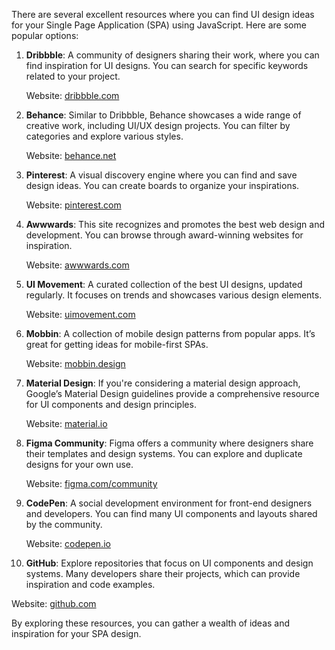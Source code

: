There are several excellent resources where you can find UI design ideas for your Single Page Application (SPA) using JavaScript. Here are some popular options:

1. **Dribbble**: A community of designers sharing their work, where you can find inspiration for UI designs. You can search for specific keywords related to your project.

   Website: [dribbble.com](https://dribbble.com)

2. **Behance**: Similar to Dribbble, Behance showcases a wide range of creative work, including UI/UX design projects. You can filter by categories and explore various styles.

   Website: [behance.net](https://www.behance.net)

3. **Pinterest**: A visual discovery engine where you can find and save design ideas. You can create boards to organize your inspirations.

   Website: [pinterest.com](https://www.pinterest.com)

4. **Awwwards**: This site recognizes and promotes the best web design and development. You can browse through award-winning websites for inspiration.

   Website: [awwwards.com](https://www.awwwards.com)

5. **UI Movement**: A curated collection of the best UI designs, updated regularly. It focuses on trends and showcases various design elements.

   Website: [uimovement.com](https://uimovement.com)

6. **Mobbin**: A collection of mobile design patterns from popular apps. It’s great for getting ideas for mobile-first SPAs.

   Website: [mobbin.design](https://mobbin.design)

7. **Material Design**: If you're considering a material design approach, Google’s Material Design guidelines provide a comprehensive resource for UI components and design principles.

   Website: [material.io](https://material.io)

8. **Figma Community**: Figma offers a community where designers share their templates and design systems. You can explore and duplicate designs for your own use.

   Website: [figma.com/community](https://www.figma.com/community)

9. **CodePen**: A social development environment for front-end designers and developers. You can find many UI components and layouts shared by the community.

   Website: [codepen.io](https://codepen.io)

10. **GitHub**: Explore repositories that focus on UI components and design systems. Many developers share their projects, which can provide inspiration and code examples.

   Website: [github.com](https://github.com)

By exploring these resources, you can gather a wealth of ideas and inspiration for your SPA design.